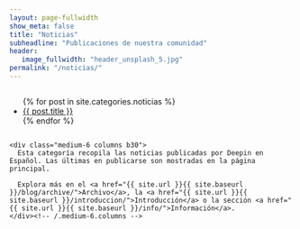 ```yaml
---
layout: page-fullwidth
show_meta: false
title: "Noticias"
subheadline: "Publicaciones de nuestra comunidad"
header:
   image_fullwidth: "header_unsplash_5.jpg"
permalink: "/noticias/"
---
```

<div class="row t60">
    <div class="medium-6 columns b30">
      <ul>
          {% for post in site.categories.noticias %}
          <li><a href="{{ site.url }}{{ site.baseurl }}{{ post.url }}">{{ post.title }}</a></li>
          {% endfor %}
      </ul>
    </div><!-- /.medium-6.columns -->

    <div class="medium-6 columns b30">
      Esta categoría recopila las noticias publicadas por Deepin en Español. Las últimas en publicarse son mostradas en la página principal.

      Explora más en el <a href="{{ site.url }}{{ site.baseurl }}/blog/archive/">Archivo</a>, la <a href="{{ site.url }}{{ site.baseurl }}/introduccion/">Introducción</a> o la sección <a href="{{ site.url }}{{ site.baseurl }}/info/">Información</a>.
    </div><!-- /.medium-6.columns -->
</div><!-- /.row -->
